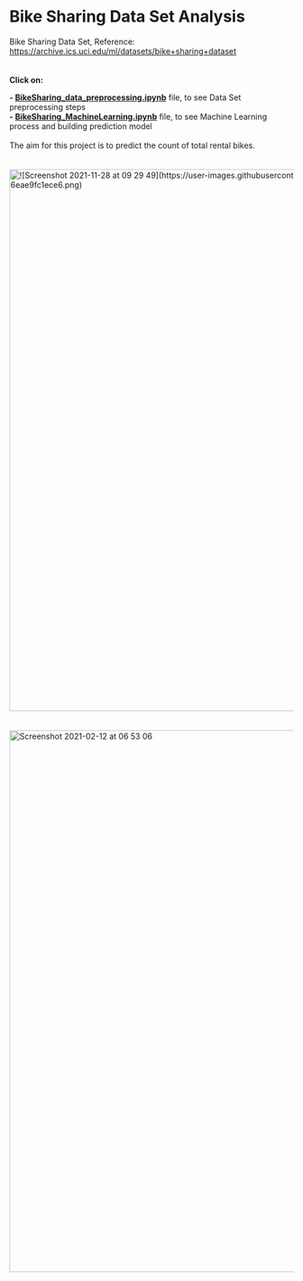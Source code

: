 # Bike Sharing Data Set Analysis <br/>
Bike Sharing Data Set, Reference: https://archive.ics.uci.edu/ml/datasets/bike+sharing+dataset <br/>
<br/>
<br/>
**Click on:**<br/>

**- [BikeSharing_data_preprocessing.ipynb](https://github.com/MasoudMoeini/Bike-Sharing-Dataset-Analysis/blob/main/BikeSharing_data_preprocessing.ipynb)** file, to see Data Set preprocessing steps <br/>
**- [BikeSharing_MachineLearning.ipynb](https://github.com/MasoudMoeini/Bike-Sharing-Dataset-Analysis/blob/main/BikeSharing_MachineLearning.ipynb)** file, to see Machine Learning process and building prediction model<br/>
<br/>
The aim for this project is to predict the count of total rental bikes.
<br/>
<br/>
<br/>
<img width="961" alt="![Screenshot 2021-11-28 at 09 29 49](https://user-images.githubusercontent.com/43514418/143735316-b0b21986-e791-4534-84fe-6eae9fc1ece6.png)">
<br/>
<br/>
<br/>
<img width="961" alt="Screenshot 2021-02-12 at 06 53 06" src="https://user-images.githubusercontent.com/43514418/107735040-103fa980-6cff-11eb-993f-7ff453e827d6.png">

